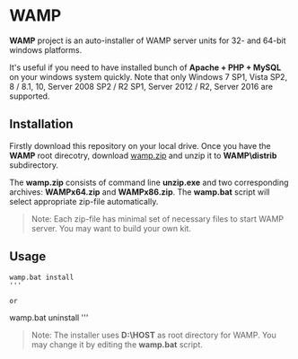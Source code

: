 # WAMP

**WAMP** project is an auto-installer of WAMP server units for 32- and 64-bit 
windows platforms.

It's useful if you need to have installed bunch of **Apache + PHP + MySQL** 
on your windows system quickly. Note that only Windows 7 SP1, Vista SP2, 
8 / 8.1, 10, Server 2008 SP2 / R2 SP1, Server 2012 / R2, Server 2016 are 
supported.


## Installation

Firstly download this repository on your local drive. Once you have the **WAMP** 
root direcotry, download
[wamp.zip](https://drive.google.com/open?id=0B_8B-dFXY5lBU0tjM0FLMmlqLUE) and 
unzip it to **WAMP\distrib** subdirectory.

The **wamp.zip** consists of command line **unzip.exe** and two corresponding 
archives: **WAMPx64.zip** and **WAMPx86.zip**. The **wamp.bat** script will 
select appropriate zip-file automatically.
	
>Note: Each zip-file has minimal set of necessary files to start WAMP server. 
You may want to build your own kit.


## Usage

```
wamp.bat install
'''

or

```
wamp.bat uninstall
'''

>Note: The installer uses **D:\HOST** as root directory for WAMP. You may 
change it by editing the **wamp.bat** script.
